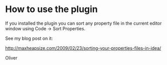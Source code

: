 # How to use the plugin #

If you installed the plugin you can sort any property file in the current editor window using Code -> Sort Properties.

See my blog post on it:

http://maxheapsize.com/2009/02/23/sorting-your-properties-files-in-idea/


Oliver